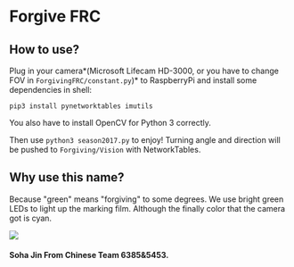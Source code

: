 # Forgive FRC

## How to use?

Plug in your camera*(Microsoft Lifecam HD-3000, or you have to change FOV in `ForgivingFRC/constant.py`)* to RaspberryPi and install some dependencies in shell:

	pip3 install pynetworktables imutils

You also have to install OpenCV for Python 3 correctly.

Then use `python3 season2017.py` to enjoy! Turning angle and direction will be pushed to `Forgiving/Vision` with NetworkTables.

## Why use this name?

Because "green" means "forgiving" to some degrees. We use bright green LEDs to light up the marking film. Although the finally color that the camera got is cyan.

![](http://i.imgur.com/mj9lxcS.jpg)

#### Soha Jin From Chinese Team 6385&5453.